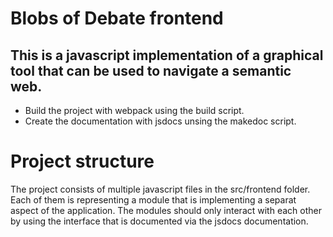 # Blobs of Debate frontend

## This is a javascript implementation of a graphical tool that can be used to navigate a semantic web.

- Build the project with webpack using the build script.
- Create the documentation with jsdocs unsing the makedoc script.

# Project structure

The project consists of multiple javascript files in the src/frontend folder. Each of them is representing a module that is implementing a separat aspect of the application. The modules should only interact with each other by using the interface that is documented via the jsdocs documentation.

